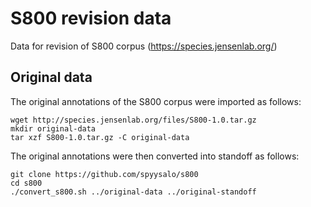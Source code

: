 # S800 revision data

Data for revision of S800 corpus (https://species.jensenlab.org/)

## Original data

The original annotations of the S800 corpus were imported as follows:

```
wget http://species.jensenlab.org/files/S800-1.0.tar.gz
mkdir original-data
tar xzf S800-1.0.tar.gz -C original-data
```

The original annotations were then converted into standoff as follows:

```
git clone https://github.com/spyysalo/s800
cd s800
./convert_s800.sh ../original-data ../original-standoff
```
